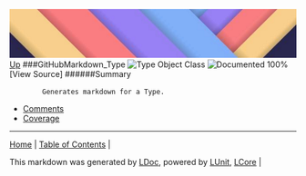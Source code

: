 ![](../Content/LDoc-banner-small.png "")
[Up](../LDoc.md)
###GitHubMarkdown_Type
![Type Object Class](http://b.repl.ca/v1/Type-Object%20Class-lightgrey.png "") ![Documented 100%](http://b.repl.ca/v1/Documented-100%25-brightgreen.png "")
[View Source]
######Summary

            Generates markdown for a Type.
            
 - [Comments](GitHubMarkdown_Type_Comments.md)
 - [Coverage](GitHubMarkdown_Type_Coverage.md)
---

[Home](../../README.md) | [Table of Contents](../../TableOfContents.md) | 


This markdown was generated by [LDoc](https://github.com/CodeSingularity/LDoc), powered by [LUnit](https://github.com/CodeSingularity/LUnit), [LCore](https://github.com/CodeSingularity/LCore) | 

